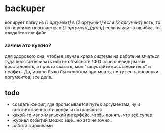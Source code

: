 # backuper
копирует папку из *[1 аргумент]* в *[2 аргумент]* 
если *[2 аргумент]* есть, то он переименновывается в *[2 аргумент_(дата)]*
если какая-то ошибка, то создаётся лог файл

### зачем это нужно?
для здорового сна, чтобы в случае краха системы на работе не мчаться туда восстанавливать или не объяснять 1000 слов очевидцам как восстановить, а просто сказать, мол "запускайте восстановитель" и профит..
Да, можно было бы скриптом прописать, но тут есть проверки аргументов, все дела..

## todo
- создать конфиг, где прописывается путь к аргументам, ну и соответственно эти конфиги сохраняются
- какой-то мало-мальский интерфейс, чтобы понять, что всё супер
- журнал событий можно ещё.. но это не точно..
- работа с архивами
